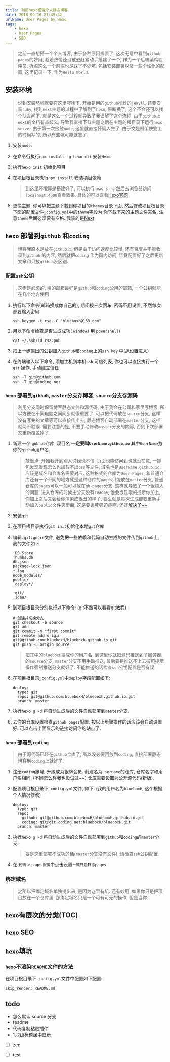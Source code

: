 ```yaml
---
title: 利用hexo搭建个人静态博客
date: 2018-09-16 21:49:42
urlName: User Pages by Hexo
tags: 
    - hexo
    - User Pages
    - SEO
---
```


> 之前一直想搭一个个人博客, 由于各种原因搁置了. 这次无意中看到`github pages`的妙用, 趁着热情还没散去赶紧动手搭建了一个, 作为一个后端菜鸡程序员, 折腾这么一个前端也是踩了不少坑. 包括安装部署以及一些个性化的配置, 这里记录一下, 作为`Hello World`. 

<!-- more -->

## 安装环境

  > 说到安装环境就要在这里啰嗦下, 开始是用的`github`推荐的`jekyll`, 还要安装`ruby`, 找到`next`主题的过程中了解到了`hexo`, 果断换了, 这个不会还可以找个队友问下. 就是这么一个过程就导致了我误解了这个流程. 由于`github`上`next`的文档有点歧义, 导致我直接下载主题之后在主题的根目录下运行`hexo server`.由于第一次接触`node`, 这里就直接怀疑人生了, 由于文是框架快完工的时候写的, 所以有些坑可能就忘了.  

  1. 安装`node`. 

  2. 在命令行执行``npm install -g hexo-cli`` 安装`Hexo`

  3. 执行``hexo init`` 初始化项目

  4. 在项目根目录执行``npm install`` 安装项目依赖
     > 到这里环境算是搭建好了, 可以执行``hexo s -g`` 然后去浏览器访问``localhost:4000``查看效果. 具体的可以查看[Hexo官网](https://hexo.io/zh-cn/docs/)

  5. 更换主题, 你可以把主题下载到你项目的`themes`目录下面, 然后修改项目根目录下面的配置文件`_config.yml`中的`theme`字段为 你下载下来的主题文件夹名, 注意`theme`后面必须要有空格. 我装的是[Next](https://github.com/iissnan/hexo-theme-next)


## `hexo` 部署到`github` 和`coding`

> 博客我原本是放在`github`上, 但是由于访问速度比较慢, 还有百度并不能收录到`github` 的内容, 然后就把`coding` 作为国内访问, 毕竟配置好了之后更新文章和只放`github`没区别. 

### 配置`ssh`公钥

> 这步是必须的,  填的邮箱最好是`github`和`coding`公用的邮箱, 一个公钥就能在几个地方使用

1. 执行以下命令(邮箱换成你自己的), 期间按三次回车, 密码不用设置, 不然每次都要输入密码

   ```shell
   ssh-keygen -t rsa -C "blueboxh@163.com"
   ```

2. 用以下命令检查是否生成成功( `windows` 用 `powershell`)

   ```shell
   cat ~/.ssh/id_rsa.pub
   ```

3. 把上一步输出的公钥加入`github`和`coding`上的`ssh key` 中(从设置进入)

4. 在终端输入以下命令, 添加主机到本机`ssh` 可信列表, 你也可以直接执行一个`git` 操作, 手动建立信任

   ````shell
   ssh -T git@github.com
   ssh -T git@coding.net
   ````

###  `hexo` 部署到`gibhub`, `master`分支存博客, `source`分支存源码 

> 利用分支同时保留博客静态文件和源代码, 由于我会在公司和家里写博客, 所以方便在不同电脑之间同步就很重要了. 可以把代码放在`source`分支, 这样没有写完的文章等可以直接传上去, 静态博客自动部署在`master`分支, 这样就两不耽误. 需要注意的是, 不要手动修改`master`分支的内容, 否则下次部署又重新覆盖掉了.

1. 新建一个 `gubhub`仓库, 项目名 **一定要叫`UserName.github.io`** 其中`UserName`为你的`github`用户名.

    > 敲重点: 开始我开到别人说我也不信, 页面也能访问到也就没在意, 一抓包发现发现怎么也加载不出`css`等文件, 域名也是`UserName.github.io`, 应该是域名和仓库名需要对应. 这种格式的仓库为`User Pages`, 和普通仓库还有一个不同的地方就是这种仓库的`pages`只能放在`master`分支, 普通仓库的`pages`可以一般可以放在`gh-pages`分支. 这样就导致了一个很烦人的问题, 进入仓库的时候主分支没有`readme`, 他会很显眼的提示你加上, 你加上之后又会给你渲染成很丑的样子, 要么就是每次生成都要重新手动加入`public`文件夹里面, 这是要逼死强迫症啊. 还好[<span id = "skip_render_back">解决了~~</span>](#skip_render)

2. 安装`git`

3. 在项目根目录执行`git init`初始化本地`git`仓库

4. 编辑`.gitignore`文件, 避免把一些依赖和代码自动生成的文件传到`github`上, 我的文件如下
    ```
    .DS_Store
    Thumbs.db
    db.json
    package-lock.json
    *.log
    node_modules/
    public/
    .deploy*/

    .git/
    .idea/
    ```

5. 到项目根目录分别执行以下命令: (git不熟可以看看[git教程](https://www.liaoxuefeng.com/wiki/0013739516305929606dd18361248578c67b8067c8c017b000))
    ```
    # 创建并切换分支
    git checkout -b source
    git add .
    git commit -m "first commit"
    git remote add origin git@github.com:blueboxH/blueboxh.github.io.git
    git push -u origin source
    ```
    > 把其中的`blueboxH`换成你的用户名, 到这里你就把源码推送到了服务器的`source`分支, `master`分支不用手动推送, 最后要是推送不上去按照提示操作强制推送分支就好了. 不能推送的话检查`ssh`公钥配置是否有误

6. 在项目根目录`_config.yml`中`deploy`字段配置如下:
    ```
    deploy:
      type: git
      repo: git@github.com:blueboxH/blueboxh.github.io.git
      branch: master
    ```
7. 执行`hexo g -d` 将自动生成后的文件自动部署到`master`分支. 

8. 去你的仓库设置检查`github pages`配置. 按以上步骤操作的话应该会自动设置好. 可以点击上面显示的链接访问你的站点了. 

### `hexo` 部署到`coding`

> 由于源代码已经在`github`仓库了, 所以没必要再放到`coding`, 直接部署静态博客到`coding`上就好了.

  1. 注册`coding`账号, 升级成为银牌会员. 创建名为`username`的仓库, 仓库名字和用户名相同. (不同怎么样我也没试过~~) 仓库需要设置为公开源代码(新版). 

  2. 配置项目根目录下`_config.yml`文件, 如下: (我的用户名为`blueboxH`, 这个根据个人情况修改)
      ```
      deploy:
        type: git
        repo: 
          github: git@github.com:blueboxH/blueboxh.github.io.git
          coding: git@git.coding.net:blueboxH/blueboxH.git
        branch: master
      ```
  3. 执行`hexo g -d` 将自动生成后的文件自动部署到`github`和`coding`的`master`分支. 
        > 要是这里部署不成功的话(`master`分支没有文件), 请检查`ssh`公钥配置. 

  4. 在 `代码` > `pages服务`中点击设置`一键开启静态pages`

### 绑定域名
> 之所以把绑定域名单独提出来, 是因为这里有坑. 还有妙用, 如果你只是把项目放在一个仓库里, 那绑定域名只是一个可有可无的操作, 但是当你

## `hexo`有层次的分类(TOC)


## `hexo` SEO

## `hexo`填坑

### [<span id = "skip_render">`hexo`不渲染`README`文件的方法</span>](#skip_render_back "back")   

  在项目根目录下`_config.yml`文件中配置如下配置:
  ```
  skip_render: README.md
  ```
## todo
- 怎么默认 source 分支
- readme
- 代码复制粘贴插件
- 1, 2级标题居中显示




- [ ] zen
- [ ] test



